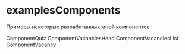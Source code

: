 # examplesComponents
Примеры некоторых разработанных мной компонентов

ComponentQuiz
ComponentVacanciesHead
ComponentVacanciesList
ComponentVacancy
